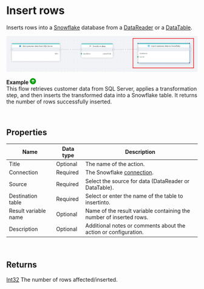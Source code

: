 # Insert rows

Inserts rows into a [Snowflake](https://docs.snowflake.com/en/user-guide-getting-started) database from a [DataReader](https://learn.microsoft.com/en-us/dotnet/api/system.data.idatareader) or a [DataTable](https://learn.microsoft.com/en-us/dotnet/api/system.data.datatable).

![img](../../../../images/flow/snowflake-insert-data.png)

**Example** ![img](../../../../images/strz.jpg)  
This flow retrieves customer data from SQL Server, applies a transformation step, and then inserts the transformed data into a Snowflake table. It returns the number of rows successfully inserted.

<br/>

## Properties

| Name         | Data type       | Description                                       |
|--------------|-----------------|---------------------------------------------------|
| Title | Optional | The name of the action. |
| Connection | Required |  The Snowflake [connection](./connecting-to-snowflake.md). |
| Source | Required | Select the source for data (DataReader or DataTable). |
| Destination table | Required | Select or enter the name of the table to insertinto. |
| Result variable name | Optional | Name of the result variable containing the number of inserted rows. |
| Description | Optional | Additional notes or comments about the action or configuration. |

<br/>

## Returns 

[Int32](https://learn.microsoft.com/en-us/dotnet/api/system.int32) The number of rows affected/inserted.

